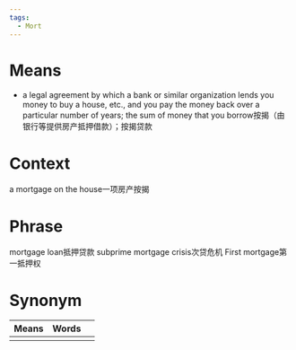 ```yaml
---
tags:
  - Mort
---
```

# Means
- a legal agreement by which a bank or similar organization lends you money to buy a house, etc., and you pay the money back over a particular number of years; the sum of money that you borrow按揭（由银行等提供房产抵押借款）；按揭贷款
# Context
a mortgage on the house一项房产按揭
# Phrase
mortgage loan抵押贷款
subprime mortgage crisis次贷危机
First mortgage第一抵押权
# Synonym
| Means | Words |     |
| ----- | ----- | --- |
|       |       |     |
